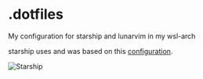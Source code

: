 # .dotfiles
My configuration for starship and lunarvim in my wsl-arch

starship uses and was based on this [configuration](https://gist.github.com/3ayazaya/d87c70c5f30a6e28f15dfc84ca95fc68).

![Starship](shell-acrh.png)
